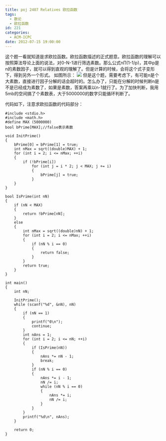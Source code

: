 ```yaml
---
title: poj 2407 Relatives 欧拉函数
tags:
  - 数论
  - 欧拉函数
id: 221
categories:
  - ACM-ICPC
date: 2012-07-15 19:00:00
---
```


这个题一看就知道是求欧拉函数。欧拉函数描述的正式题意。欧拉函数的理解可以按照算法导论上面的说法，对0-N-1进行筛选素数。那么公式n∏(1-1/p)，其中p是n的素数因子，就可以得到直观的理解了。但是计算的时候，会将这个式子变形下，得到另外一个形式。
如图所示：
![](https://c7.staticflickr.com/8/7391/27312399622_2da18641db_o.jpg)
但是这个题，需要考虑下，有可能n是个大素数，直接进行因子分解的话会超时的。怎么办了，只能在分解的时候判断n是不是已经成为素数了，如果是素数，答案再乘以n-1就行了。为了加快判断，我用5mb的空间搞了个素数表，大于5000000的数字只能循环判断了。

代码如下，注意求欧拉函数的代码部分：

``` stylus
#include <stdio.h>
#include <math.h>
#define MAX (5000000)
bool bPrime[MAX];//false表示素数

void InitPrime()
{
    bPrime[0] = bPrime[1] = true;
    int nMax = sqrt((double)MAX) + 1;
    for (int i = 2; i <= nMax; ++i)
    {
        if (!bPrime[i])
            for (int j = i * 2; j < MAX; j += i)
            {
                bPrime[j] = true;
            }
    }
}

bool IsPrime(int nN)
{
    if (nN < MAX)
    {
        return !bPrime[nN];
    }
    else
    {
        int nMax = sqrt((double)nN) + 1;
        for (int i = 2; i <= nMax; ++i)
        {
            if (nN % i == 0)
            {
                return false;
            }
        }
        return true;
    }
}

int main()
{
    int nN;

    InitPrime();
    while (scanf("%d", &nN), nN)
    {
        if (nN == 1)
        {
            printf("0\n");
            continue;
        }
        int nAns = 1;
        for (int i = 2; i <= nN; ++i)
        {
            if (IsPrime(nN))
            {
                nAns *= nN - 1;
                break;
            }
            if (nN % i == 0)
            {
                nAns *= i - 1;
                nN /= i;
                while (nN % i == 0)
                {
                    nAns *= i;
                    nN /= i;
                }
            }
        }
        printf("%d\n", nAns);
    }

    return 0;
}
```